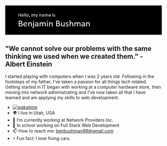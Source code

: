 ![read me banner.](./header.png)

## "We cannot solve our problems with the same thinking we used when we created them." - Albert Einstein

I started playing with computers when I was 2 years old. Following in the footsteps of my father, I've taken a passion for all things tech related. Getting started in IT began with working at a computer hardware store, then moving into network administrating and I've now taken all that I have learned and am applying my skills to web development. 

- [![wakatime](https://wakatime.com/badge/user/d5bf7d44-40df-44fa-8584-1d216fc91153.svg)](https://wakatime.com/@d5bf7d44-40df-44fa-8584-1d216fc91153)
- 🌍 I live in Utah, USA
- 🔭 I’m currently working at Network Providers Inc.
- 💬 In school working on Full Stack Web Development
- 📫 How to reach me: benbushman98@gmail.com
- ⚡ Fun fact: I love fixing cars.
